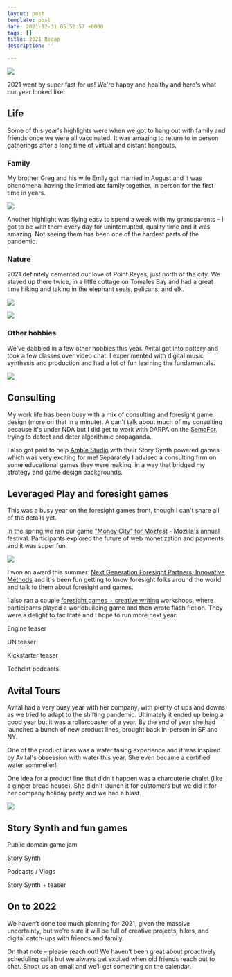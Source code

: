 ```yaml
---
layout: post
template: post
date: 2021-12-31 05:52:57 +0000
tags: []
title: 2021 Recap
description: ''

---
```

![](/images/avital-and-randy-palace-of-fine-arts.png)

2021 went by super fast for us! We're happy and healthy and here's what our year looked like:

## Life

Some of this year's highlights were when we got to hang out with family and friends once we were all vaccinated. It was amazing to return to in person gatherings after a long time of virtual and distant hangouts.

### Family

My brother Greg and his wife Emily got married in August and it was phenomenal having the immediate family together, in person for the first time in years.

![](/images/lerinawinter-0030.png)

Another highlight was flying easy to spend a week with my grandparents – I got to be with them every day for uninterrupted, quality time and it was amazing. Not seeing them has been one of the hardest parts of the pandemic.

### Nature

2021 definitely cemented our love of Point Reyes, just north of the city. We stayed up there twice, in a little cottage on Tomales Bay and had a great time hiking and taking in the elephant seals, pelicans, and elk.

![](/images/img_0154.png)

![](/images/img_0194.png)

### Other hobbies

We've dabbled in a few other hobbies this year. Avital got into pottery and took a few classes over video chat. I experimented with digital music synthesis and production and had a lot of fun learning the fundamentals.

![](/images/screen-shot-2021-12-30-at-10-06-10-am.png)

## Consulting

My work life has been busy with a mix of consulting and foresight game design (more on that in a minute). A can't talk about much of my consulting because it's under NDA but I did get to work with DARPA on the [SemaFor](https://www.darpa.mil/news-events/2021-03-02), trying to detect and deter algorithmic propaganda.

I also got paid to help [Amble Studio](http://amble.studio/) with their Story Synth powered games which was very exciting for me! Separately I advised a consulting firm on some educational games they were making, in a way that bridged my strategy and game design backgrounds.

## Leveraged Play and foresight games

This was a busy year on the foresight games front, though I can't share all of the details yet.

In the spring we ran our game ["Money City" for Mozfest](https://blog.randylubin.com/serious-games-future-of-money-run-at-mozfest) - Mozilla's annual festival. Participants explored the future of web monetization and payments and it was super fun.

![](/images/screen-shot-2021-03-18-at-1-16-10-pm.png)

I won an award this summer: [Next Generation Foresight Partners: Innovative Methods](https://blog.randylubin.com/award-next-generation-foresight-practitioner-innovative-methods) and it's been fun getting to know foresight folks around the world and talk to them about foresight and games.

I also ran a couple [foresight games + creative writing](https://blog.randylubin.com/foresight-workshop-games-creative-writing) workshops, where participants played a worldbuilding game and then wrote flash fiction. They were a delight to facilitate and I hope to run more next year.

Engine teaser

UN teaser

Kickstarter teaser

Techdirt podcasts

## Avital Tours

Avital had a very busy year with her company, with plenty of ups and downs as we tried to adapt to the shifting pandemic. Ultimately it ended up being a good year but it was a rollercoaster of a year. By the end of year she had launched a bunch of new product lines, brought back in-person in SF and NY.

One of the product lines was a water tasing experience and it was inspired by Avital's obsession with water this year. She even became a certified water sommelier!

One idea for a product line that didn't happen was a charcuterie chalet (like a ginger bread house). She didn't launch it for customers but we did it for her company holiday party and we had a blast.

![](/images/img_1023.png)

## Story Synth and fun games

Public domain game jam

Story Synth

Podcasts / Vlogs

Story Synth + teaser

## On to 2022

We haven’t done too much planning for 2021, given the massive uncertainty, but we’re sure it will be full of creative projects, hikes, and digital catch-ups with friends and family.

On that note – please reach out! We haven’t been great about proactively scheduling calls but we always get excited when old friends reach out to chat. Shoot us an email and we’ll get something on the calendar.